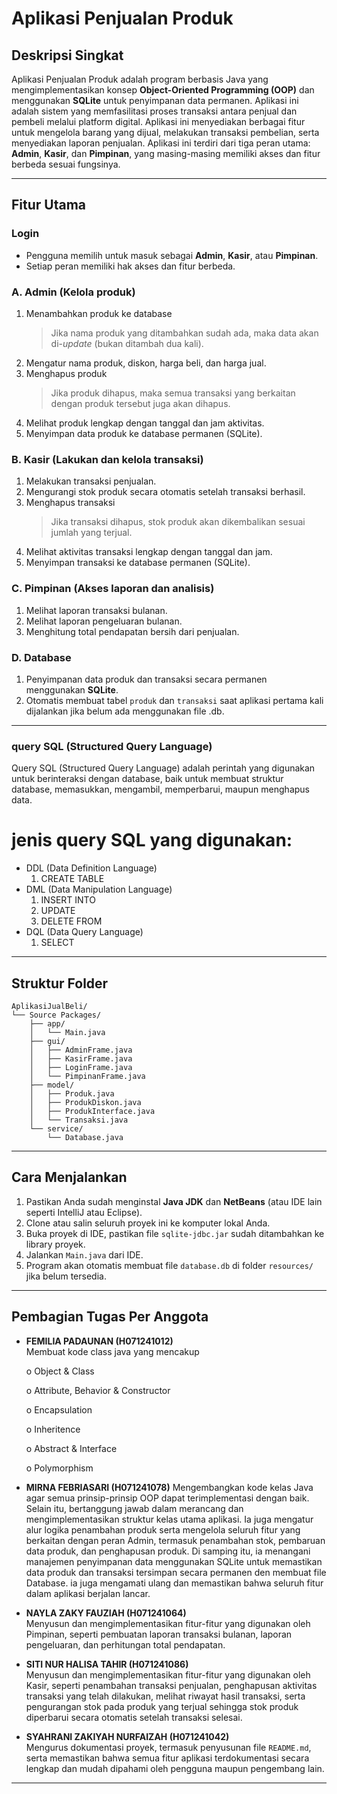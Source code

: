  # Aplikasi Penjualan Produk

## Deskripsi Singkat
Aplikasi Penjualan Produk adalah program berbasis Java yang mengimplementasikan konsep **Object-Oriented Programming (OOP)** dan menggunakan **SQLite** untuk penyimpanan data permanen. Aplikasi ini adalah sistem yang memfasilitasi proses transaksi antara penjual dan pembeli melalui platform digital. Aplikasi ini menyediakan berbagai fitur untuk mengelola barang yang dijual, melakukan transaksi pembelian, serta menyediakan laporan penjualan. Aplikasi ini terdiri dari tiga peran utama: **Admin**, **Kasir**, dan **Pimpinan**, yang masing-masing memiliki akses dan fitur berbeda sesuai fungsinya.

---

## Fitur Utama

### Login
- Pengguna memilih untuk masuk sebagai **Admin**, **Kasir**, atau **Pimpinan**.
- Setiap peran memiliki hak akses dan fitur berbeda.
### A. Admin  (Kelola produk)
1. Menambahkan produk ke database  
   > Jika nama produk yang ditambahkan sudah ada, maka data akan di-*update* (bukan ditambah dua kali).
2. Mengatur nama produk, diskon, harga beli, dan harga jual.
3. Menghapus produk  
   > Jika produk dihapus, maka semua transaksi yang berkaitan dengan produk tersebut juga akan dihapus.
4. Melihat produk lengkap dengan tanggal dan jam aktivitas.
5. Menyimpan data produk ke database permanen (SQLite).

### B. Kasir (Lakukan dan kelola transaksi)
1. Melakukan transaksi penjualan.
2. Mengurangi stok produk secara otomatis setelah transaksi berhasil.
3. Menghapus transaksi  
   > Jika transaksi dihapus, stok produk akan dikembalikan sesuai jumlah yang terjual.
4. Melihat aktivitas transaksi lengkap dengan tanggal dan jam.
5. Menyimpan transaksi ke database permanen (SQLite).

### C. Pimpinan (Akses laporan dan analisis)
1. Melihat laporan transaksi bulanan.
2. Melihat laporan pengeluaran bulanan.
3. Menghitung total pendapatan bersih dari penjualan.

### D. Database
1. Penyimpanan data produk dan transaksi secara permanen menggunakan **SQLite**.
2. Otomatis membuat tabel `produk` dan `transaksi` saat aplikasi pertama kali dijalankan jika belum ada menggunakan file .db.
   
---
### query SQL (Structured Query Language)
Query SQL (Structured Query Language) adalah perintah yang digunakan untuk berinteraksi dengan database, baik untuk membuat struktur database, memasukkan, mengambil, memperbarui, maupun menghapus data. 
# jenis query SQL yang digunakan:
- DDL (Data Definition Language)
  1. CREATE TABLE
- DML (Data Manipulation Language)
  1. INSERT INTO
  2. UPDATE
  3. DELETE FROM
- DQL (Data Query Language)
  1. SELECT
     
---

## Struktur Folder
```
AplikasiJualBeli/
└── Source Packages/  
    ├── app/
    │   └── Main.java
    ├── gui/
    │   ├── AdminFrame.java
    │   ├── KasirFrame.java
    │   ├── LoginFrame.java
    │   └── PimpinanFrame.java
    ├── model/
    │   ├── Produk.java
    │   ├── ProdukDiskon.java
    │   ├── ProdukInterface.java
    │   └── Transaksi.java
    └── service/
        └── Database.java

```
---
## Cara Menjalankan
  1. Pastikan Anda sudah menginstal **Java JDK** dan **NetBeans** (atau IDE lain seperti IntelliJ atau Eclipse).
  2. Clone atau salin seluruh proyek ini ke komputer lokal Anda.
  3. Buka proyek di IDE, pastikan file `sqlite-jdbc.jar` sudah ditambahkan ke library proyek.
  4. Jalankan `Main.java` dari IDE.
  5. Program akan otomatis membuat file `database.db` di folder `resources/` jika belum tersedia.
---


## Pembagian Tugas Per Anggota

- **FEMILIA PADAUNAN (H071241012)**  
  Membuat kode class java yang mencakup
  
  o Object & Class
  
  o Attribute, Behavior & Constructor
  
  o Encapsulation
  
  o Inheritence
  
  o Abstract & Interface
  
  o Polymorphism

- **MIRNA FEBRIASARI (H071241078)**
  Mengembangkan kode kelas Java agar semua prinsip-prinsip OOP dapat terimplementasi dengan baik. Selain itu, bertanggung jawab dalam merancang dan mengimplementasikan struktur kelas utama aplikasi. Ia juga mengatur alur logika penambahan produk serta mengelola seluruh fitur yang berkaitan dengan peran Admin, termasuk penambahan stok, pembaruan data produk, dan penghapusan produk. Di samping itu, ia menangani manajemen penyimpanan data menggunakan SQLite untuk memastikan data produk dan transaksi tersimpan secara permanen den membuat file Database. ia juga mengamati ulang dan memastikan bahwa seluruh fitur dalam aplikasi berjalan lancar.

- **NAYLA ZAKY FAUZIAH (H071241064)**   
  Menyusun dan mengimplementasikan fitur-fitur yang digunakan oleh Pimpinan, seperti pembuatan laporan transaksi bulanan, laporan pengeluaran, dan perhitungan total pendapatan.

- **SITI NUR HALISA TAHIR (H071241086)**  
  Menyusun dan mengimplementasikan fitur-fitur yang digunakan oleh Kasir, seperti penambahan transaksi penjualan, penghapusan aktivitas transaksi yang telah dilakukan, melihat riwayat hasil transaksi, serta pengurangan stok pada produk yang terjual sehingga stok produk diperbarui secara otomatis setelah transaksi selesai.

- **SYAHRANI ZAKIYAH NURFAIZAH (H071241042)**  
  Mengurus dokumentasi proyek, termasuk penyusunan file `README.md`, serta memastikan bahwa semua fitur aplikasi terdokumentasi secara lengkap dan mudah dipahami oleh pengguna maupun pengembang lain.
---

